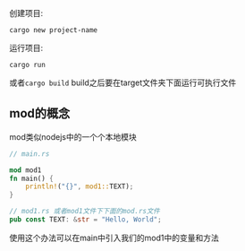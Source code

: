 创建项目:

`cargo new project-name`

运行项目:

`cargo run`

或者`cargo build`
build之后要在target文件夹下面运行可执行文件

## mod的概念
mod类似nodejs中的一个个本地模块
```rust
// main.rs

mod mod1
fn main() {
    println!("{}", mod1::TEXT);
}

// mod1.rs 或者mod1文件下下面的mod.rs文件
pub const TEXT: &str = "Hello, World";
```

使用这个办法可以在main中引入我们的mod1中的变量和方法

